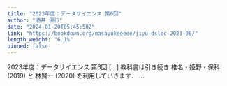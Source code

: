 ```yaml
---
title: "2023年度：データサイエンス 第6回"
author: "酒井 優行"
date: "2024-01-20T05:45:50Z"
link: "https://bookdown.org/masayukeeeee/jiyu-dslec-2023-06/"
length_weight: "6.1%"
pinned: false
---
```


2023年度：データサイエンス 第6回 [...] 教科書は引き続き 椎名・姫野・保科 (2019) と 林賢一 (2020) を利用していきます． ...
